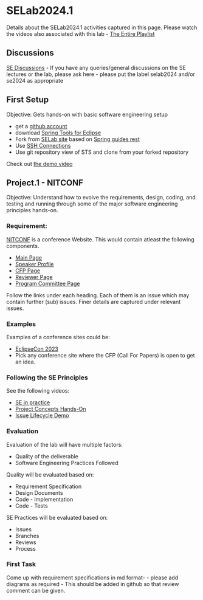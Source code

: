 # SELab2024.1 

Details about the SELab2024.1 activities captured in this page. Please watch the videos also associated with this lab - [ The Entire Playlist](https://youtube.com/playlist?list=PLOPzKCvRVTeXjksSzuzxXl0ZOIHzTLIRU&feature=shared)

## Discussions
[SE Discussions](https://github.com/manojnpalat/manojnpalat.github.io/discussions?discussions_q=is%3Aopen+label%3Aselab2024) - If you have any queries/general discussions on the SE lectures or the lab, please ask here - please put the label selab2024 and/or se2024 as appropriate

## First Setup
Objective: Gets hands-on with basic software engineering setup

- get a [ github account](https://github.com/)
- download [Spring Tools for Eclipse](https://spring.io/tools)
- Fork from [SELab site](https://github.com/manojnpalat/selab23_basics) based on [Spring guides rest](https://github.com/spring-guides/tut-rest)
- Use [SSH Connections](https://github.com/settings/keys)
- Use git repository view of STS and clone from your forked repository

Check out [the demo video](https://youtu.be/qG8qgX7lquY)

## Project.1 -  NITCONF
Objective: Understand how to evolve the requirements, design, coding, and testing and running through some of the major software engineering principles hands-on.


### Requirement:

[NITCONF](https://github.com/manojnpalat/selab23_basics/issues/22) is a conference Website. This would contain atleast the following components.

 - [ Main Page ](https://github.com/manojnpalat/selab23_basics/issues/26)
 - [ Speaker Profile ](https://github.com/manojnpalat/selab23_basics/issues/27)
 - [ CFP Page ](https://github.com/manojnpalat/selab23_basics/issues/23)
 - [ Reviewer Page ](https://github.com/manojnpalat/selab23_basics/issues/24)
 - [ Program Committee Page ](https://github.com/manojnpalat/selab23_basics/issues/25)

Follow the links under each heading. Each of them is an issue which may contain further (sub) issues. Finer details are captured under relevant issues.

### Examples

Examples  of a conference sites could be:

 - [ EclipseCon 2023 ](https://www.eclipsecon.org/2023)
 - Pick any conference site where the CFP (Call For Papers) is open to get an idea.

### Following the SE Principles
See the following videos:
- [ SE in practice ](https://www.youtube.com/watch?v=0vg3wVg-DNk&list=PLOPzKCvRVTeXjksSzuzxXl0ZOIHzTLIRU&index=2)
- [ Project Concepts Hands-On](https://www.youtube.com/watch?v=IRagc3lTOZg&list=PLOPzKCvRVTeXjksSzuzxXl0ZOIHzTLIRU&index=3)
- [ Issue Lifecycle Demo](https://www.youtube.com/watch?v=5e8cCwkB1GM&list=PLOPzKCvRVTeXjksSzuzxXl0ZOIHzTLIRU&index=4)

### Evaluation

Evaluation of the lab will have multiple factors:
- Quality of the deliverable
- Software Engineering Practices Followed


Quality will be evaluated based on: 
 - Requirement Specification
 - Design Documents
 - Code - Implementation
 - Code - Tests

SE Practices will be evaluated based on: 
- Issues
- Branches
- Reviews
- Process


### First Task
Come up with requirement specifications in md format- - please add diagrams as required - This should be added in github so that review comment can be given.
